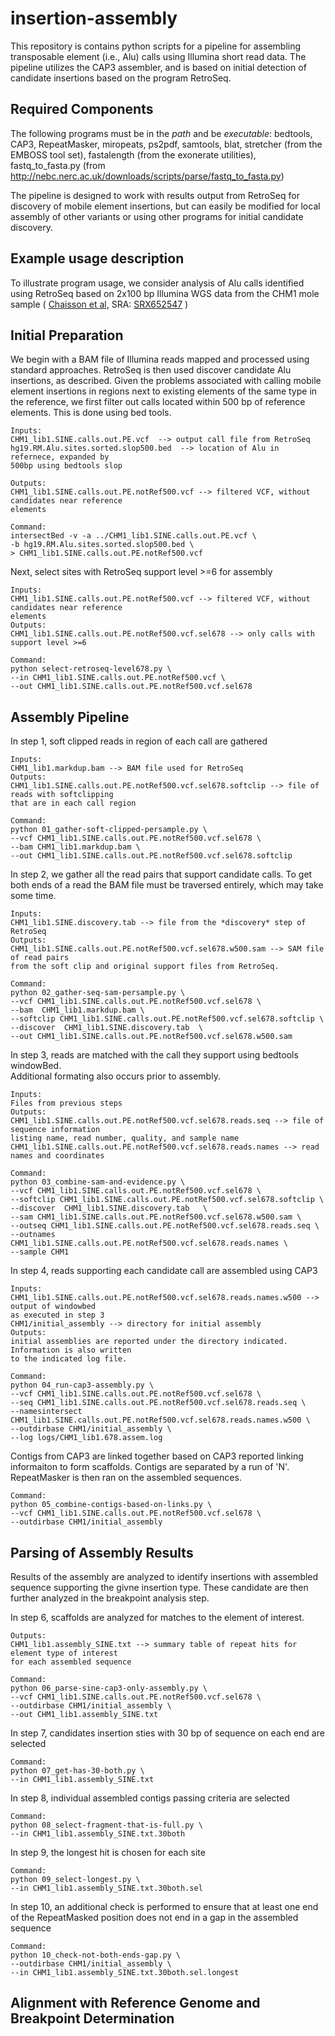 # insertion-assembly


This repository is contains python scripts for a pipeline for assembling
transposable element (i.e., Alu) calls using Illumina short read data.  The pipeline
utilizes the CAP3 assembler, and is based on initial detection of candidate insertions 
based on the program RetroSeq.

## Required Components
The following programs must be in the *path* and be *executable*:
bedtools, CAP3, RepeatMasker, miropeats, ps2pdf, samtools, blat,
stretcher (from the EMBOSS tool set),
fastalength (from the exonerate utilities),
fastq_to_fasta.py (from http://nebc.nerc.ac.uk/downloads/scripts/parse/fastq_to_fasta.py)

The pipeline is designed to work with results output from RetroSeq for discovery of mobile
element insertions, but can easily be modified for local assembly of other variants or using
other programs for initial candidate discovery.
 
## Example usage description

To illustrate program usage, we consider analysis of Alu calls identified using RetroSeq
based on 2x100 bp Illumina WGS data from the CHM1 mole sample ( [Chaisson et al,](http://www.ncbi.nlm.nih.gov/pubmed/25383537) 
SRA: [SRX652547](http://www.ncbi.nlm.nih.gov/sra/SRX652547[accn])  )

## Initial Preparation

We begin with a BAM file of Illumina reads mapped and processed using standard approaches.
RetroSeq is then used discover candidate Alu insertions, as described.  Given the problems
associated with calling mobile element insertions in regions next to existing elements of the
same type in the reference, we first filter out calls located within 500 bp of reference elements.
This is done using bed tools.

```
Inputs:
CHM1_lib1.SINE.calls.out.PE.vcf  --> output call file from RetroSeq
hg19.RM.Alu.sites.sorted.slop500.bed  --> location of Alu in refernece, expanded by
500bp using bedtools slop

Outputs:
CHM1_lib1.SINE.calls.out.PE.notRef500.vcf --> filtered VCF, without candidates near reference
elements

Command:
intersectBed -v -a ../CHM1_lib1.SINE.calls.out.PE.vcf \
-b hg19.RM.Alu.sites.sorted.slop500.bed \
> CHM1_lib1.SINE.calls.out.PE.notRef500.vcf
```

Next, select sites with RetroSeq support level >=6 for assembly

```
Inputs:
CHM1_lib1.SINE.calls.out.PE.notRef500.vcf --> filtered VCF, without candidates near reference
elements
Outputs:
CHM1_lib1.SINE.calls.out.PE.notRef500.vcf.sel678 --> only calls with support level >=6

Command:
python select-retroseq-level678.py \
--in CHM1_lib1.SINE.calls.out.PE.notRef500.vcf \
--out CHM1_lib1.SINE.calls.out.PE.notRef500.vcf.sel678
```

## Assembly Pipeline

In step 1, soft clipped reads in region of each call are gathered

```
Inputs:
CHM1_lib1.markdup.bam --> BAM file used for RetroSeq 
Outputs:
CHM1_lib1.SINE.calls.out.PE.notRef500.vcf.sel678.softclip --> file of reads with softclipping
that are in each call region

Command:
python 01_gather-soft-clipped-persample.py \
--vcf CHM1_lib1.SINE.calls.out.PE.notRef500.vcf.sel678 \
--bam CHM1_lib1.markdup.bam \
--out CHM1_lib1.SINE.calls.out.PE.notRef500.vcf.sel678.softclip

```

In step 2, we gather all the read pairs that support candidate calls.  To get both
ends of a read the BAM file must be traversed entirely, which may take some time.

```
Inputs:
CHM1_lib1.SINE.discovery.tab --> file from the *discovery* step of RetroSeq
Outputs:
CHM1_lib1.SINE.calls.out.PE.notRef500.vcf.sel678.w500.sam --> SAM file of read pairs
from the soft clip and original support files from RetroSeq.

Command:
python 02_gather-seq-sam-persample.py \
--vcf CHM1_lib1.SINE.calls.out.PE.notRef500.vcf.sel678 \
--bam  CHM1_lib1.markdup.bam \
--softclip CHM1_lib1.SINE.calls.out.PE.notRef500.vcf.sel678.softclip \
--discover  CHM1_lib1.SINE.discovery.tab  \
--out CHM1_lib1.SINE.calls.out.PE.notRef500.vcf.sel678.w500.sam
```

In step 3, reads are matched with the call they support using bedtools windowBed.  
Additional formating also occurs prior to assembly.

```
Inputs:
Files from previous steps
Outputs:
CHM1_lib1.SINE.calls.out.PE.notRef500.vcf.sel678.reads.seq --> file of sequence information
listing name, read number, quality, and sample name
CHM1_lib1.SINE.calls.out.PE.notRef500.vcf.sel678.reads.names --> read names and coordinates

Command:
python 03_combine-sam-and-evidence.py \
--vcf CHM1_lib1.SINE.calls.out.PE.notRef500.vcf.sel678 \
--softclip CHM1_lib1.SINE.calls.out.PE.notRef500.vcf.sel678.softclip \
--discover  CHM1_lib1.SINE.discovery.tab   \
--sam CHM1_lib1.SINE.calls.out.PE.notRef500.vcf.sel678.w500.sam \
--outseq CHM1_lib1.SINE.calls.out.PE.notRef500.vcf.sel678.reads.seq \
--outnames CHM1_lib1.SINE.calls.out.PE.notRef500.vcf.sel678.reads.names \
--sample CHM1
```

In step 4, reads supporting each candidate call are assembled using CAP3
```
Inputs:
CHM1_lib1.SINE.calls.out.PE.notRef500.vcf.sel678.reads.names.w500 --> output of windowbed 
as executed in step 3
CHM1/initial_assembly --> directory for initial assembly
Outputs:
initial assemblies are reported under the directory indicated.  Information is also written
to the indicated log file.

Command:
python 04_run-cap3-assembly.py \
--vcf CHM1_lib1.SINE.calls.out.PE.notRef500.vcf.sel678 \
--seq CHM1_lib1.SINE.calls.out.PE.notRef500.vcf.sel678.reads.seq \
--namesintersect CHM1_lib1.SINE.calls.out.PE.notRef500.vcf.sel678.reads.names.w500 \
--outdirbase CHM1/initial_assembly \
--log logs/CHM1_lib1.678.assem.log
```

Contigs from CAP3 are linked together based on CAP3 reported linking informaiton to form
scaffolds.  Contigs are separated by a run of 'N'.  RepeatMasker is then ran on the assembled
sequences.

```
Command:
python 05_combine-contigs-based-on-links.py \
--vcf CHM1_lib1.SINE.calls.out.PE.notRef500.vcf.sel678 \
--outdirbase CHM1/initial_assembly 
```

## Parsing of Assembly Results

Results of the assembly are analyzed to identify insertions with assembled sequence supporting
the givne insertion type.  These candidate are then further analyzed in the breakpoint 
analysis step.

In step 6, scaffolds are analyzed for matches to the element of interest.

```
Outputs:
CHM1_lib1.assembly_SINE.txt --> summary table of repeat hits for element type of interest
for each assembled sequence

Command:
python 06_parse-sine-cap3-only-assembly.py \
--vcf CHM1_lib1.SINE.calls.out.PE.notRef500.vcf.sel678 \
--outdirbase CHM1/initial_assembly \
--out CHM1_lib1.assembly_SINE.txt
```

In step 7, candidates insertion sties with 30 bp of sequence on each end are selected

```
Command:
python 07_get-has-30-both.py \
--in CHM1_lib1.assembly_SINE.txt
```

In step 8, individual assembled contigs passing criteria are selected

```
Command:
python 08_select-fragment-that-is-full.py \
--in CHM1_lib1.assembly_SINE.txt.30both
```

In step 9, the longest hit is chosen for each site

```
Command:
python 09_select-longest.py \
--in CHM1_lib1.assembly_SINE.txt.30both.sel
```

In step 10, an additional check is performed to ensure that at least one end of the 
RepeatMasked position does not end in a gap in the assembled sequence

```
Command:
python 10_check-not-both-ends-gap.py \
--outdirbase CHM1/initial_assembly \
--in CHM1_lib1.assembly_SINE.txt.30both.sel.longest
```

## Alignment with Reference Genome and Breakpoint Determination





